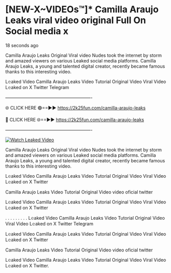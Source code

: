 # [NEW-X~VIDEOs™]* Camilla Araujo Leaks viral video original Full On Social media x

18 seconds ago

Camilla Araujo Leaks Original Viral video Nudes took the internet by storm and amazed viewers on various Leaked social media platforms. Camilla Araujo Leaks, a young and talented digital creator, recently became famous thanks to this interesting video.

L𝚎aked Video Camilla Araujo Leaks Video Tutorial Original Video Viral Video L𝚎aked on X Twitter Telegram

———————————————————-

🌐 CLICK HERE 🟢==►► https://2k25fun.com/camilla-araujo-leaks

🔴 CLICK HERE 🌐==►► https://2k25fun.com/camilla-araujo-leaks

———————————————————-

[![Watch Leaked Video](https://miro.medium.com/v2/resize:fit:828/format:webp/1*cilzJN44JGOrTw9NJCrNHA.gif "Watch Leaked Video")](https://2k25fun.com/camilla-araujo-leaks)

Camilla Araujo Leaks Original Viral video Nudes took the internet by storm and amazed viewers on various Leaked social media platforms. Camilla Araujo Leaks, a young and talented digital creator, recently became famous thanks to this interesting video.

L𝚎aked Video Camilla Araujo Leaks Video Tutorial Original Video Viral Video L𝚎aked on X Twitter

Camilla Araujo Leaks Video Tutorial Original Video video oficial twitter

L𝚎aked Video Camilla Araujo Leaks Video Tutorial Original Video Viral Video L𝚎aked on X Twitter

. . . . . . . . . L𝚎aked Video Camilla Araujo Leaks Video Tutorial Original Video Viral Video L𝚎aked on X Twitter Telegram

L𝚎aked Video Camilla Araujo Leaks Video Tutorial Original Video Viral Video L𝚎aked on X Twitter

Camilla Araujo Leaks Video Tutorial Original Video video oficial twitter

L𝚎aked Video Camilla Araujo Leaks Video Tutorial Original Video Viral Video L𝚎aked on X Twitter.